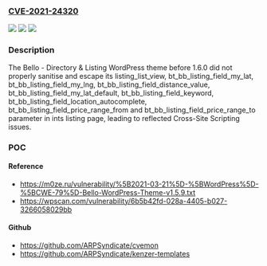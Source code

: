 ### [CVE-2021-24320](https://cve.mitre.org/cgi-bin/cvename.cgi?name=CVE-2021-24320)
![](https://img.shields.io/static/v1?label=Product&message=Bello%20-%20Directory%20%26%20Listing&color=blue)
![](https://img.shields.io/static/v1?label=Version&message=1.6.0%3C%201.6.0%20&color=brighgreen)
![](https://img.shields.io/static/v1?label=Vulnerability&message=CWE-79%20Cross-site%20Scripting%20(XSS)&color=brighgreen)

### Description

The Bello - Directory & Listing WordPress theme before 1.6.0 did not properly sanitise and escape its listing_list_view, bt_bb_listing_field_my_lat, bt_bb_listing_field_my_lng, bt_bb_listing_field_distance_value, bt_bb_listing_field_my_lat_default, bt_bb_listing_field_keyword, bt_bb_listing_field_location_autocomplete, bt_bb_listing_field_price_range_from and bt_bb_listing_field_price_range_to parameter in ints listing page, leading to reflected Cross-Site Scripting issues.

### POC

#### Reference
- https://m0ze.ru/vulnerability/%5B2021-03-21%5D-%5BWordPress%5D-%5BCWE-79%5D-Bello-WordPress-Theme-v1.5.9.txt
- https://wpscan.com/vulnerability/6b5b42fd-028a-4405-b027-3266058029bb

#### Github
- https://github.com/ARPSyndicate/cvemon
- https://github.com/ARPSyndicate/kenzer-templates

